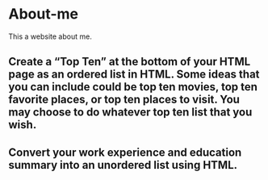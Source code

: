# About-me

This a website about me.

## Create a “Top Ten” at the bottom of your HTML page as an ordered list in HTML. Some ideas that you can include could be top ten movies, top ten favorite places, or top ten places to visit. You may choose to do whatever top ten list that you wish.

## Convert your work experience and education summary into an unordered list using HTML.
